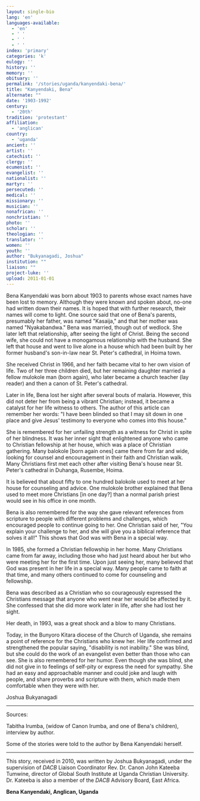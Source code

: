 ```yaml
---
layout: single-bio
lang: 'en'
languages-available:
  - 'en'
  - ' '
  - ' '
  - ' '
index: 'primary'
categories: 'k'
eulogy: ''
history: ''
memory: ''
obituary: ''
permalink: '/stories/uganda/kanyendaki-bena/'
title: "Kanyendaki, Bena"
alternate: ""
date: '1903-1992'
century:
  - '20th'
tradition: 'protestant'
affiliation:
  - 'anglican'
country:
  - 'uganda'
ancient: ''
artist: ''
catechist: ''
clergy: ''
ecumenist: ''
evangelist: ''
nationalist: ''
martyr: ''
persecuted: ''
medical: ''
missionary: ''
musician: ''
nonafrican: ''
nonchristian: ''
photo: ''
scholar: ''
theologian: ''
translator: ''
women: ''
youth: ''
author: "Bukyanagadi, Joshua"
institution: ""
liaison: ""
project-luke: ''
upload: 2011-01-01
---
```




Bena Kanyendaki was born about 1903 to parents whose exact names have been lost to memory. Although they were known and spoken about, no-one had written down their names. It is hoped that with further research, their names will come to light. One source said that one of Bena's parents, presumably her father, was named "Kasaija," and that her mother was named "Nyakabandwa." Bena was married, though out of wedlock. She later left that relationship, after seeing the light of Christ. Being the second wife, she could not have a monogamous relationship with the husband. She left that house and went to live alone in a house which had been built by her former husband's son-in-law near St. Peter's cathedral, in Hoima town.

She received Christ in 1966, and her faith became vital to her own vision of life. Two of her three children died, but her remaining daughter married a fellow mulokole man (born again), who later became a church teacher (lay reader) and then a canon of St. Peter's cathedral.

Later in life, Bena lost her sight after several bouts of malaria. However, this did not deter her from being a vibrant Christian; instead, it became a catalyst for her life witness to others. The author of this article can remember her words: "I have been blinded so that I may sit down in one place and give Jesus' testimony to everyone who comes into this house."

She is remembered for her unfailing strength as a witness for Christ in spite of her blindness. It was her inner sight that enlightened anyone who came to Christian fellowship at her house, which was a place of Christian gathering. Many balokole [born again ones] came there from far and wide, looking for counsel and encouragement in their faith and Christian walk. Many Christians first met each other after visiting Bena's house near St. Peter's cathedral in Duhanga, Rusembe, Hoima.

It is believed that about fifty to one hundred balokole used to meet at her house for counseling and advice. One mulokole brother explained that Bena used to meet more Christians [in one day?] than a normal parish priest would see in his office in one month.

Bena is also remembered for the way she gave relevant references from scripture to people with different problems and challenges, which encouraged people to continue going to her. One Christian said of her, "You explain your challenge to her, and she will give you a biblical reference that solves it all!" This shows that God was with Bena in a special way.

In 1985, she formed a Christian fellowship in her home. Many Christians came from far away, including those who had just heard about her but who were meeting her for the first time. Upon just seeing her, many believed that God was present in her life in a special way. Many people came to faith at that time, and many others continued to come for counseling and fellowship.

Bena was described as a Christian who so courageously expressed the Christians message that anyone who went near her would be affected by it. She confessed that she did more work later in life, after she had lost her sight.

Her death, in 1993, was a great shock and a blow to many Christians.

Today, in the Bunyoro Kitara diocese of the Church of Uganda, she remains a point of reference for the Christians who knew her. Her life confirmed and strengthened the popular saying, "disability is not inability." She was blind, but she could do the work of an evangelist even better than those who can see. She is also remembered for her humor. Even though she was blind, she did not give in to feelings of self-pity or express the need for sympathy. She had an easy and approachable manner and could joke and laugh with people, and share proverbs and scripture with them, which made them comfortable when they were with her.

Joshua Bukyanagadi

---

Sources:

Tabitha Irumba, (widow of Canon Irumba, and one of Bena's children), interview by author.

Some of the stories were told to the author by Bena Kanyendaki herself.

---

This story, received in 2010, was written by Joshua Bukyanagadi, under the supervision of *DACB* Liaison Coordinator Rev. Dr. Canon John Kateeba Tumwine, director of Global South Institute at Uganda Christian University. Dr. Kateeba is also a member of the *DACB* Advisory Board, East Africa.

**Bena Kanyendaki, Anglican, Uganda**
